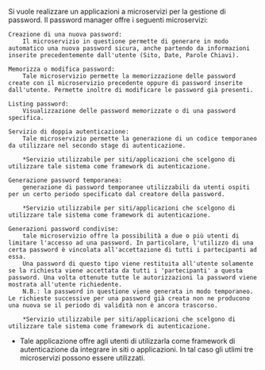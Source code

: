 
Si vuole realizzare un applicazioni a microservizi per la gestione di password. Il password manager offre i seguenti microservizi:

    Creazione di una nuova password:
        Il microservizio in questione permette di generare in modo automatico una nuova password sicura, anche partendo da informazioni inserite precedentemente dall'utente (Sito, Date, Parole Chiavi).

    Memorizza o modifica password:
        Tale microservizio permette la memorizzazione delle password create con il microservizio precedente oppure di password inserite dall'utente. Permette inoltre di modificare le password già presenti.

    Listing password:
        Visualizzazione delle password memorizzate o di una password specifica.

    Servizio di doppia autenticazione:
        Tale microservizio permette la generazione di un codice temporaneo da utilizzare nel secondo stage di autenticazione.

        *Servizio utilizzabile per siti/applicazioni che scelgono di utilizzare tale sistema come framework di autenticazione.

    Generazione password temporanea:
        generazione di password temporanee utilizzabili da utenti ospiti per un certo periodo specificato dal creatore della password.

        *Servizio utilizzabile per siti/applicazioni che scelgono di utilizzare tale sistema come framework di autenticazione.

    Generazioni password condivise:
        tale microservizio offre la possibilità a due o più utenti di limitare l'accesso ad una password. In particolare, l'utilizzo di una certa password è vincolata all'accettazione di tutti i partecipanti ad essa. 
        Una password di questo tipo viene restituita all'utente solamente se la richiesta viene accettata da tutti i 'partecipanti' a questa password. Una volta ottenute tutte le autorizzazioni la password viene mostrata all'utente richiedente.
        N.B.: la password in questione viene generata in modo temporaneo. Le richieste successive per una password già creata non ne producono una nuova se il periodo di validità non è ancora trascorso.

        *Servizio utilizzabile per siti/applicazioni che scelgono di utilizzare tale sistema come framework di autenticazione.
         

* Tale applicazione offre agli utenti di utilizzarla come framework di autenticazione da integrare in siti o applicazioni. In tal caso gli utlimi tre microservizi possono essere utilizzati.
